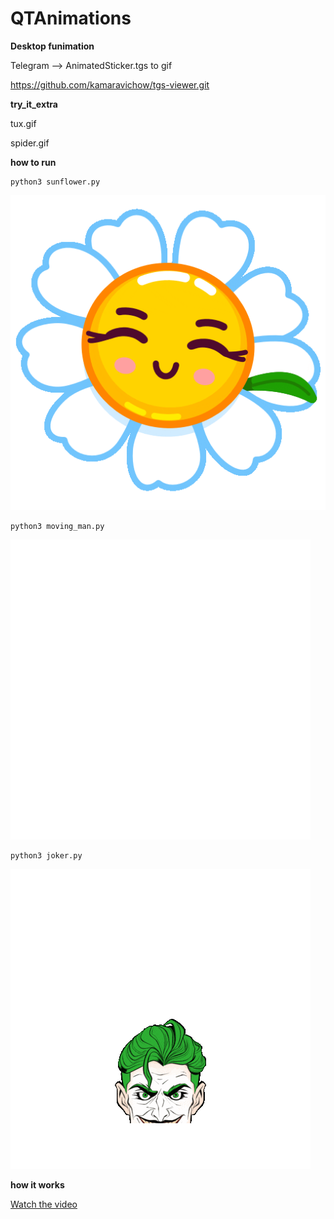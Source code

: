 # QTAnimations

**Desktop funimation**


Telegram --> AnimatedSticker.tgs  to gif

https://github.com/kamaravichow/tgs-viewer.git








**try_it_extra**

tux.gif

spider.gif



**how to run**

```
python3 sunflower.py
```

![Sunflower Animation](gif/sunflower.gif)

```
python3 moving_man.py
```

![moving_man](gif/moving_man.gif)


```
python3 joker.py
```

![joker](gif/joker.gif )




**how it works**

[Watch the video](gif/Desktop_ani.mp4)








